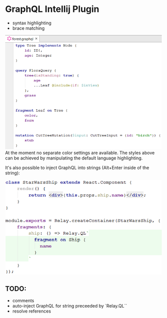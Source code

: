 # GraphQL Intellij Plugin

- syntax highlighting
- brace matching

![GraphQL Syntax Highlighting](images/graphql-file.png)
At the moment no separate color settings are available. The styles above can be achieved by manipulating the default language highlighting.

It's also possible to inject GraphQL into strings (Alt+Enter inside of the string):

![Injected into relay](images/in-relay.png)

## TODO:
- comments
- auto-inject GraphQL for string preceeded by `Relay.QL\``
- resolve references